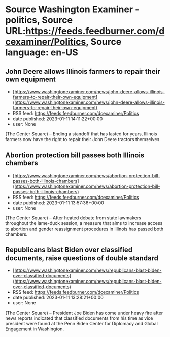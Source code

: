# Source Washington Examiner - politics, Source URL:https://feeds.feedburner.com/dcexaminer/Politics, Source language: en-US

## John Deere allows Illinois farmers to repair their own equipment
 - [https://www.washingtonexaminer.com/news/john-deere-allows-illinois-farmers-to-repair-their-own-equipment](https://www.washingtonexaminer.com/news/john-deere-allows-illinois-farmers-to-repair-their-own-equipment)
 - RSS feed: https://feeds.feedburner.com/dcexaminer/Politics
 - date published: 2023-01-11 14:11:22+00:00
 - user: None

(The Center Square) – Ending a standoff that has lasted for years, Illinois farmers now have the right to repair their John Deere tractors themselves.

## Abortion protection bill passes both Illinois chambers
 - [https://www.washingtonexaminer.com/news/abortion-protection-bill-passes-both-illinois-chambers](https://www.washingtonexaminer.com/news/abortion-protection-bill-passes-both-illinois-chambers)
 - RSS feed: https://feeds.feedburner.com/dcexaminer/Politics
 - date published: 2023-01-11 13:57:36+00:00
 - user: None

(The Center Square) – After heated debate from state lawmakers throughout the lame-duck session, a measure that aims to increase access to abortion and gender reassignment procedures in Illinois has passed both chambers.

## Republicans blast Biden over classified documents, raise questions of double standard
 - [https://www.washingtonexaminer.com/news/republicans-blast-biden-over-classified-documents](https://www.washingtonexaminer.com/news/republicans-blast-biden-over-classified-documents)
 - RSS feed: https://feeds.feedburner.com/dcexaminer/Politics
 - date published: 2023-01-11 13:28:21+00:00
 - user: None

(The Center Square) – President Joe Biden has come under heavy fire after news reports indicated that classified documents from his time as vice president were found at the Penn Biden Center for Diplomacy and Global Engagement in Washington.

